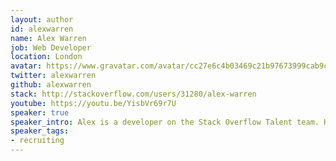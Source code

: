 ```yaml
---
layout: author
id: alexwarren
name: Alex Warren
job: Web Developer
location: London
avatar: https://www.gravatar.com/avatar/cc27e6c4b03469c21b97673999cab9cc
twitter: alexwarren
github: alexwarren
stack: http://stackoverflow.com/users/31280/alex-warren
youtube: https://youtu.be/YisbVr69r7U
speaker: true
speaker_intro: Alex is a developer on the Stack Overflow Talent team. His talk "How to be Awesome" is a guide for junior developers to further their careers by working on side projects, and how to make a great first impression when applying for a job.
speaker_tags:
- recruiting
---
```


